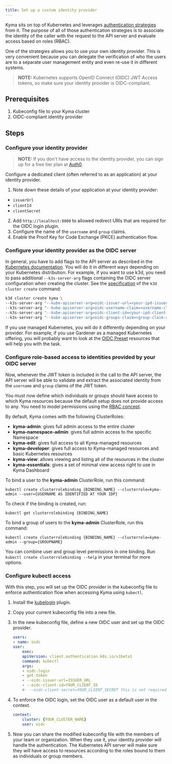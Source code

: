 ```yaml
---
title: Set up a custom identity provider
---
```


Kyma sits on top of Kubernetes and leverages [authentication strategies](https://kubernetes.io/docs/reference/access-authn-authz/authentication/) from it. The purpose of all of those authentication strategies is to associate the identity of the caller with the request to the API server and evaluate access based on roles (RBAC).

One of the strategies allows you to use your own identity provider. This is very convenient because you can delegate the verification of who the users are to a separate user management entity and even re-use it in different systems.

> **NOTE:** Kubernetes supports OpenID Connect (OIDC) JWT Access tokens, so make sure your identity provider is OIDC-compliant.

## Prerequisites

1. Kubeconfig file to your Kyma cluster
2. OIDC-compliant identity provider

## Steps

### Configure your identity provider

> **NOTE:** If you don't have access to the identity provider, you can sign up for a free tier plan at [Auth0](https://auth0.com/).

Configure a dedicated client (often referred to as an application) at your identity provider.

1. Note down these details of your application at your identity provider:

- `issuerUrl`
- `clientId`
- `clientSecret`

2. Add `http://localhost:8000` to allowed redirect URIs that are required for the OIDC login plugin.
3. Configure the name of the `username` and `group` claims.
4. Enable the Proof Key for Code Exchange (PKCE) authentication flow.

### Configure your identity provider as the OIDC server

In general, you have to add flags to the API server as described in the [Kubernetes documentation](https://kubernetes.io/docs/reference/access-authn-authz/authentication/#configuring-the-api-server). You will do it in different ways depending on your Kubernetes distribution.
For example, if you want to use k3d, you need to pass additional `--k3s-server-arg` flags containing the OIDC server configuration when creating the cluster. See the [specification](https://k3d.io/usage/commands/k3d_cluster_create/) of the `k3d cluster create` command:

```bash
k3d cluster create kyma \
--k3s-server-arg "--kube-apiserver-arg=oidc-issuer-url=<your-ipd-issuer-url>" \
--k3s-server-arg "--kube-apiserver-arg=oidc-username-claim=<username-claim-at-your-ipd>" \
--k3s-server-arg "--kube-apiserver-arg=oidc-client-id=<your-ipd-client-id>" \
--k3s-server-arg "--kube-apiserver-arg=oidc-groups-claim=<group-claim-at-your-ipd>" \
```

If you use managed Kubernetes, you will do it differently depending on your provider.
For example, if you use Gardener as a managed Kubernetes offering, you will probably want to look at the [OIDC Preset](https://github.com/gardener/gardener/blob/master/docs/usage/openidconnect-presets.md) resources that will help you with the task.

### Configure role-based access to identities provided by your OIDC server

Now, whenever the JWT token is included in the call to the API server, the API server will be able to validate and extract the associated identity from the `username` and `group` claims of the JWT token.

You must now define which individuals or groups should have access to which Kyma resources because the default setup does not provide access to any. You need to model permissions using the [RBAC concept](https://kubernetes.io/docs/reference/access-authn-authz/rbac/).

By default, Kyma comes with the following ClusterRoles:

- **kyma-admin**: gives full admin access to the entire cluster
- **kyma-namespace-admin**: gives full admin access to the specific Namespace
- **kyma-edit**: gives full access to all Kyma-managed resources
- **kyma-developer**: gives full access to Kyma-managed resources and basic Kubernetes resources
- **kyma-view**: allows viewing and listing all of the resources in the cluster
- **kyma-essentials**: gives a set of minimal view access right to use in Kyma Dashboard

To bind a user to the **kyma-admin** ClusterRole, run this command:

```
kubectl create clusterrolebinding {BINDING_NAME} --clusterrole=kyma-admin --user={USERNAME AS IDENTIFIED AT YOUR IDP}
```

To check if the binding is created, run:

```
kubectl get clusterrolebinding {BINDING_NAME}
```

To bind a group of users to the **kyma-admin** ClusterRole, run this command:

```
kubectl create clusterrolebinding {BINDING_NAME} --clusterrole=kyma-admin --group={GROUPNAME}
```

You can combine user and group level permissions in one binding. Run `kubectl create clusterrolebinding --help` in your terminal for more options.

### Configure kubectl access

With this step, you will set up the OIDC provider in the kubeconfig file to enforce authentication flow when accessing Kyma using `kubectl`.

1. Install the [kubelogin](https://github.com/int128/kubelogin) plugin.
2. Copy your current kubeconfig file into a new file.
3. In the new kubeconfig file, define a new OIDC user and set up the OIDC provider.

    ```yaml
    users:
    - name: oidc
    user:
        exec:
        apiVersion: client.authentication.k8s.io/v1beta1
        command: kubectl
        args:
        - oidc-login
        - get-token
        - --oidc-issuer-url=ISSUER_URL
        - --oidc-client-id=YOUR_CLIENT_ID
        #- --oidc-client-secret=YOUR_CLIENT_SECRET this is not required if your OICS server supports the PKCE authentication flow
    ```
4. To enforce the OIDC login, set the OIDC user as a default user in the context.
    ```yaml
    context:
        cluster: {YOUR_CLUSTER_NAME}
        user: oidc
    ```
5. Now you can share the modified kubeconfig file with the members of your team or organization. When they use it, your identity provider will handle the authentication. The Kubernetes API server will make sure they will have access to resources according to the roles bound to them as individuals or group members.     
